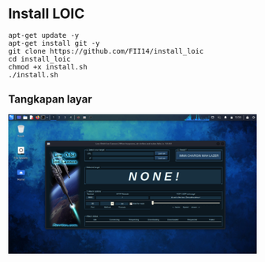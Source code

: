 <h1>Install LOIC</h1>
<pre>
apt-get update -y
apt-get install git -y
git clone https://github.com/FII14/install_loic
cd install_loic
chmod +x install.sh
./install.sh
</pre>
<h2>Tangkapan layar</h2>
<img src="https://github.com/FII14/install_loic/blob/main/Screenshot_2023-04-22_13_50_08.png" />
